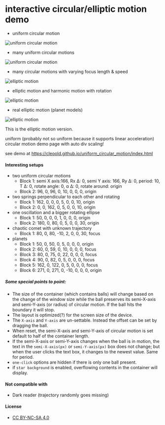 # interactive circular/elliptic motion demo

* uniform circular motion

![uniform circular motion](https://cleoold.com/wp-content/uploads/2019/08/ffawvv.gif)

* many uniform circular motions

![uniform circular motion](https://cleoold.com/wp-content/uploads/2019/08/gsgeef.gif)

* many circular motions with varying focus length & speed

![elliptic motion](https://cleoold.com/wp-content/uploads/2019/08/dadasdsa.gif)

* elliptic motion and harmonic motion with rotation

![elliptic motion](https://cleoold.com/wp-content/uploads/2019/08/dawbsd.gif)

* real elliptic motion (planet models)

![elliptic motion](https://cleoold.com/wp-content/uploads/2019/08/dafwwg.gif)

This is the elliptic motion version.

uniform (probably not so uniform because it supports linear acceleration) circular motion demo page with auto div scaling!

see demo at https://cleoold.github.io/uniform_circular_motion/index.html

#### Interesting setups

* two uniform circular motions
  * Block 1: 
    semi X axis:166, Rx Δ: 0, semi Y axis: 166, Ry Δ: 0, period: 10, T Δ: 0, rotate angle: 0, α Δ: 0, rotate around: origin
  * Block 2:
    96, 0, 96, 0, 10, 0, 0, 0, origin
* two springs perpendicular to each other and rotating
  * Block 1:
    162, 0, 0, 0, 5, 0, 0, 10, origin
  * Block 2:
    0, 0, 162, 0, 5, 0, 0, 10, origin
* one oscillation and a bigger rotating ellipse
  * Block 1:
    50, 0, 0, 0, 1, 0, 0, 0, origin
  * Block 2:
    180, 0, 80, 0, 5, 0, 0, 30, origin
* chaotic comet with unknown trajectory
  * Block 1:
    80, 0, 80, -10, 2, 0, 0, 30, focus
* planets
  * Block 1: 50, 0, 50, 0, 5, 0, 0, 0, origin
  * Block 2: 60, 0, 59, 0, 10, 0, 0, 0, focus
  * Block 3: 80, 0, 75, 0, 22, 0, 0, 0, focus
  * Block 4: 90, 0, 82, 0, 5, 0, 0, 0, focus
  * Block 5: 162, 0, 122, 0, 5, 0, 0, 0, focus
  * Block 6: 271, 0, 271, 0, -10, 0, 0, 0, origin

##### Some special points to point:

* The size of the container (which contains balls) will change based on the change of the window size while the ball preserves its semi-X-axis and semi-Y-axis (or radius) of circular motion. If the ball hits the boundary it will stop.
* The layout is optimized(?) for the screen size of the device.
* The `X-axis` and `Y-axis` are un-settable. Instead the offset can be set by dragging the ball.
* When reset, the semi-X-axis and semi-Y-axis of circular motion is set default to half of the container length.
* If the semi-X-axis or semi-Y-axis changes when the ball is in motion, the text in the `semi-X-axis(px)` or `semi-Y-axis(px)` box does not change; but when the user clicks the text box, it changes to the newest value. Same for period.
* `one-click` options are hidden if there is only one ball present.
* if `star background` is enabled, overflowing contents in the container will display.

#### Not compatible with
* Dark reader (trajectory randomly goes missing)





#### License
* [CC BY-NC-SA 4.0](http://creativecommons.org/licenses/by-nc-sa/4.0/)